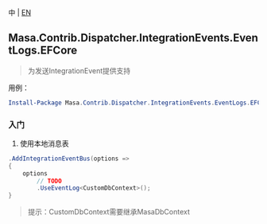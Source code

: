 中 | [EN](README.md)

## Masa.Contrib.Dispatcher.IntegrationEvents.EventLogs.EFCore

> 为发送IntegrationEvent提供支持

用例：

``` powershell
Install-Package Masa.Contrib.Dispatcher.IntegrationEvents.EventLogs.EFCore
```

### 入门

1. 使用本地消息表

```C#
.AddIntegrationEventBus(options =>
{
    options
        // TODO
        .UseEventLog<CustomDbContext>();
}
```

> 提示：CustomDbContext需要继承MasaDbContext
